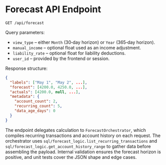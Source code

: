 
# Forecast API Endpoint

`GET /api/forecast`

Query parameters:

- `view_type` – either `Month` (30‑day horizon) or `Year` (365‑day horizon).
- `manual_income` – optional float used as an income adjustment.
- `liability_rate` – optional float for liability deductions.
- `user_id` – provided by the frontend or session.

Response structure:

```json
{
  "labels": ["May 1", "May 2", ...],
  "forecast": [4200.0, 4250.0, ...],
  "actuals": [4200.0, null, ...],
  "metadata": {
    "account_count": 2,
    "recurring_count": 5,
    "data_age_days": 0
  }
}
```

The endpoint delegates calculation to `ForecastOrchestrator`, which compiles
recurring transactions and account history on each request.  The orchestrator
uses `sql/forecast_logic.list_recurring_transactions` and
`sql/forecast_logic.get_account_history_range` to gather data before assembling
the payload.  Internal validation ensures the forecast horizon is positive, and
unit tests cover the JSON shape and edge cases.
